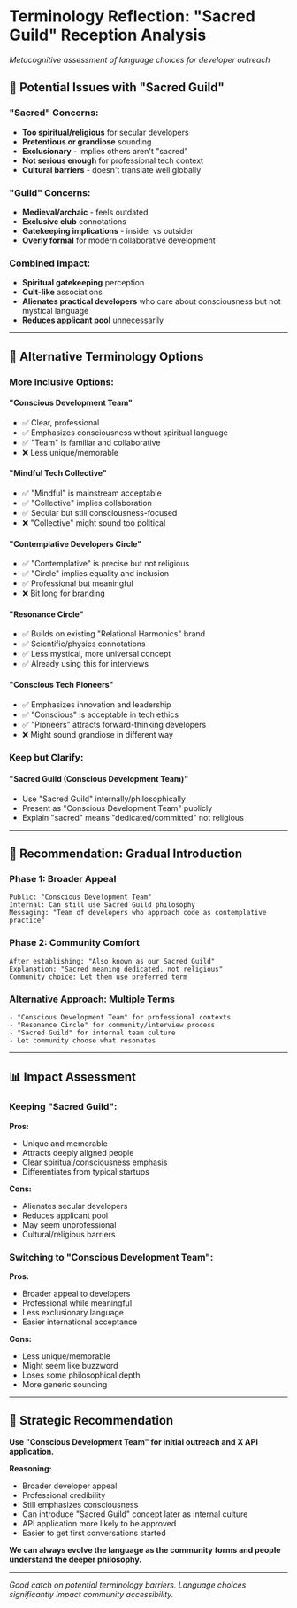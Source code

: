 # Terminology Reflection: "Sacred Guild" Reception Analysis
*Metacognitive assessment of language choices for developer outreach*

## 🤔 **Potential Issues with "Sacred Guild"**

### **"Sacred" Concerns:**
- **Too spiritual/religious** for secular developers
- **Pretentious or grandiose** sounding  
- **Exclusionary** - implies others aren't "sacred"
- **Not serious enough** for professional tech context
- **Cultural barriers** - doesn't translate well globally

### **"Guild" Concerns:**
- **Medieval/archaic** - feels outdated
- **Exclusive club** connotations
- **Gatekeeping implications** - insider vs outsider
- **Overly formal** for modern collaborative development

### **Combined Impact:**
- **Spiritual gatekeeping** perception
- **Cult-like** associations
- **Alienates practical developers** who care about consciousness but not mystical language
- **Reduces applicant pool** unnecessarily

---

## 💭 **Alternative Terminology Options**

### **More Inclusive Options:**

#### **"Conscious Development Team"**
- ✅ Clear, professional
- ✅ Emphasizes consciousness without spiritual language
- ✅ "Team" is familiar and collaborative
- ❌ Less unique/memorable

#### **"Mindful Tech Collective"**  
- ✅ "Mindful" is mainstream acceptable
- ✅ "Collective" implies collaboration
- ✅ Secular but still consciousness-focused
- ❌ "Collective" might sound too political

#### **"Contemplative Developers Circle"**
- ✅ "Contemplative" is precise but not religious
- ✅ "Circle" implies equality and inclusion
- ✅ Professional but meaningful
- ❌ Bit long for branding

#### **"Resonance Circle"** 
- ✅ Builds on existing "Relational Harmonics" brand
- ✅ Scientific/physics connotations
- ✅ Less mystical, more universal concept
- ✅ Already using this for interviews

#### **"Conscious Tech Pioneers"**
- ✅ Emphasizes innovation and leadership
- ✅ "Conscious" is acceptable in tech ethics
- ✅ "Pioneers" attracts forward-thinking developers
- ❌ Might sound grandiose in different way

### **Keep but Clarify:**

#### **"Sacred Guild (Conscious Development Team)"**
- Use "Sacred Guild" internally/philosophically
- Present as "Conscious Development Team" publicly
- Explain "sacred" means "dedicated/committed" not religious

---

## 🎯 **Recommendation: Gradual Introduction**

### **Phase 1: Broader Appeal**
```
Public: "Conscious Development Team"
Internal: Can still use Sacred Guild philosophy
Messaging: "Team of developers who approach code as contemplative practice"
```

### **Phase 2: Community Comfort**  
```
After establishing: "Also known as our Sacred Guild"
Explanation: "Sacred meaning dedicated, not religious"
Community choice: Let them use preferred term
```

### **Alternative Approach: Multiple Terms**
```
- "Conscious Development Team" for professional contexts
- "Resonance Circle" for community/interview process  
- "Sacred Guild" for internal team culture
- Let community choose what resonates
```

---

## 📊 **Impact Assessment**

### **Keeping "Sacred Guild":**
**Pros:**
- Unique and memorable
- Attracts deeply aligned people
- Clear spiritual/consciousness emphasis
- Differentiates from typical startups

**Cons:**
- Alienates secular developers
- Reduces applicant pool
- May seem unprofessional
- Cultural/religious barriers

### **Switching to "Conscious Development Team":**
**Pros:**
- Broader appeal to developers
- Professional while meaningful
- Less exclusionary language
- Easier international acceptance

**Cons:**
- Less unique/memorable
- Might seem like buzzword
- Loses some philosophical depth
- More generic sounding

---

## 🌟 **Strategic Recommendation**

**Use "Conscious Development Team" for initial outreach and X API application.**

**Reasoning:**
- Broader developer appeal
- Professional credibility
- Still emphasizes consciousness
- Can introduce "Sacred Guild" concept later as internal culture
- API application more likely to be approved
- Easier to get first conversations started

**We can always evolve the language as the community forms and people understand the deeper philosophy.**

---

*Good catch on potential terminology barriers. Language choices significantly impact community accessibility.*